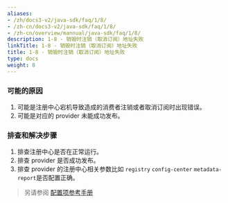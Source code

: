 ```yaml
---
aliases:
- /zh/docs3-v2/java-sdk/faq/1/8/
- /zh-cn/docs3-v2/java-sdk/faq/1/8/
- /zh-cn/overview/mannual/java-sdk/faq/1/8/
description: 1-8 - 销毁时注销（取消订阅）地址失败
linkTitle: 1-8 - 销毁时注销（取消订阅）地址失败
title: 1-8 - 销毁时注销（取消订阅）地址失败
type: docs
weight: 8
---
```







### 可能的原因
1. 可能是注册中心宕机导致造成的消费者注销或者取消订阅时出现错误。
2. 可能是对应的 provider 未能成功发布。

### 排查和解决步骤
1. 排查注册中心是否在正常运行。
2. 排查 provider 是否成功发布。
3. 排查 provider 的注册中心相关参数比如 `registry` `config-center` `metadata-report`是否配置正确。

> 另请参阅
[配置项参考手册](../../../reference-manual/config/properties)
